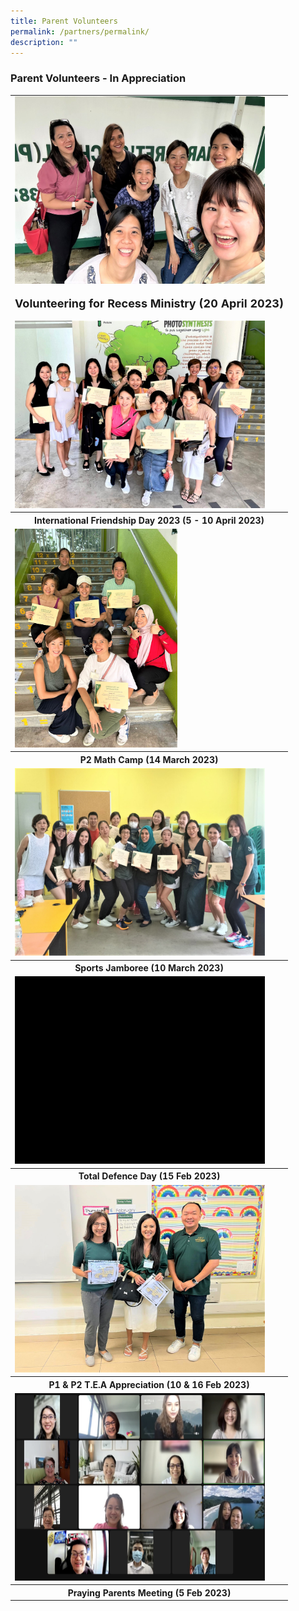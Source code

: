 ```yaml
---
title: Parent Volunteers
permalink: /partners/permalink/
description: ""
---
```

### Parent Volunteers - In Appreciation


<table>
	<tbody>
	<tr>
	<td><img src="/images/Parent%20Volunteers/volunteering%20for%20recess%20ministry%2020%20april%202023.jpg" alt="volunteer recess ministry pv" style="width:400px;height:300px;"></td>
</tr>
	<tr height="50 px">
	<td><center><font size="4"><b>Volunteering for Recess Ministry (20 April 2023) </b></font></center></td> 
</tr>
			<tr>
	<td><img src="/images/Parent%20Volunteers/international%20friendship%20day%20pv%202023.jpeg" alt="ifd pv" style="width:400px;height:300px;"></td>
</tr>
	<tr>
	<th><center>International Friendship Day 2023 (5 - 10 April 2023) </center></th> 
</tr>
<tr>
	<td><img src="/images/Parent%20Volunteers/p2%20math%20camp%20pv%202023.jpeg" alt="p2 math camp pv" style="width:260px;height:350px;"></td>
</tr>
	<tr>
	<th><center>P2 Math Camp (14 March 2023) </center></th> 
</tr>
	<tr>
	<td><img src="/images/Parent%20Volunteers/sports%20jamboree%20pv%202023.jpeg" alt="sports jamboree pv" style="width:400px;height:300px;"></td>
</tr>
	<tr>
	<th><center>Sports Jamboree (10 March 2023) </center></th> 
</tr>
		<tr>
	<td><img src="/images/Parent%20Volunteers/total%20defence%20day%20pv%202023.gif" alt="tdd pv" style="width:400px;height:300px;"></td>
</tr>
	<tr>
	<th><center>Total Defence Day (15 Feb 2023) </center></th> 
</tr>
				<tr>
	<td><img src="/images/Parent%20Volunteers/p1_p2%20tea%20appreciation%20pv%202023.jpeg" alt="p1 p2 tea pv" style="width:400px;height:300px;"></td>
</tr>
	<tr>
	<th><center>P1 &amp; P2 T.E.A Appreciation (10 &amp; 16 Feb 2023) </center></th> 
</tr>
						<tr>
	<td><img src="/images/Parent%20Volunteers/praying%20parents%20meeting%205%20feb%202023.jpeg" alt="praying parents meeting pv" style="width:400px;height:300px;"></td>
</tr>
	<tr>
	<th><center>Praying Parents Meeting (5 Feb 2023) </center></th> 
</tr>
	</tbody></table>